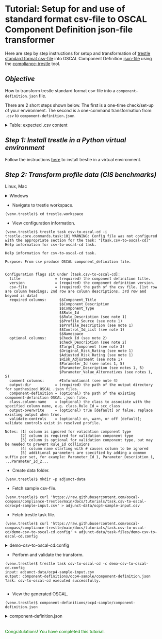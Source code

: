 # Tutorial: Setup for and use of standard format csv-file to OSCAL Component Definition json-file transformer

Here are step by step instructions for setup and transformation of [trestle standard format csv-file](ocp4-sample-input.csv) into OSCAL Component Definition [json-file](component-definition.json) using the [compliance-trestle](https://oscal-compass.github.io/compliance-trestle/) tool.

## *Objective*

How to transform trestle standard format csv-file into a `component-definition.json` file.

There are 2 short steps shown below.
The first is a one-time check/set-up of your environment.
The second is a one-command transformation from `.csv` to `component-definition.json`.

<details markdown>

<summary>Table: expected .csv content</summary>

The below table represents the expectations of trestle task `csv-to-oscal-cd` for the contents of the input csv-file for synthesis of the output OSCAL Component Definition json-file.

`Column Name` is the name of the expected column in the input csv-file. Any additional columns not identified here, for example foobar, are also extracted and placed into the output json-file as component.control-implementation.prop\["foobar"\].

`Component Definition Locale` is the `path` within the output json-file into witch the value is stashed.

<table>

<tr style="text-align:left;vertical-align:top">
<th>Column Name
<th>Value Type
<th>Specification
<th>Value Description
<th>Component Definition Locale
<th>Example Value

<tr style="text-align:left;vertical-align:top">
<td>Rule_Id
<td>String
<td>required
<td>A textual label that uniquely identifies a policy (desired state) that can be used to reference it elsewhere in this or other documents.
<td>component.control-implementation.prop["Rule_Id"]
<td>password_policy_min_length_characters

<tr style="text-align:left;vertical-align:top">
<td>Rule_Description
<td>String
<td>required
<td>A description of the policy (desired state) including information about its purpose and scope.
<td>component.control-implementation.prop["Rule_Description"]
<td>Ensure password policy requires minimum length of 12 characters

<tr style="text-align:left;vertical-align:top">
<td>Profile_Reference_URL
<td>String
<td>required
<td>A URL reference to the source catalog or profile for which this component is implementing controls for. A profile designates a selection and configuration of controls from one or more catalogs
<td>component.control-implementation.source
<td>https://github.com/usnistgov/oscal-content/blob/main/nist.gov/SP800-53/rev5/json/NIST_SP-800-53_rev5_HIGH-baseline_profile.json

<tr style="text-align:left;vertical-align:top">
<td>Profile_Description
<td>String
<td>required
<td>A description of the profile.
<td>component.control-implementation.description
<td>NIST Special Publication 800-53 Revision 5 HIGH IMPACT BASELINE

<tr style="text-align:left;vertical-align:top">
<td>Component_Type
<td>String
<td>required
<td>A category describing the purpose of the component.
<td>component.type
<td>Validation

<tr style="text-align:left;vertical-align:top">
<td>Control_Mappings
<td>String List (blank separated)
<td>required
<td>A list of textual labels that uniquely identify the controls or statements that the component implements.
<td>component.control-implementation.implemented-requirement.statement.statement-id<br>*and*<br>component.control-implementation.implemented-requirement.control-id
<td>ia-5.1_smt.a ia-5.1

<tr style="text-align:left;vertical-align:top">
<td>Resource
<td>String
<td>required
<td>A human readable name for the component.
<td>component.title
<td>Compliance Center

<tr style="text-align:left;vertical-align:top">
<td>Parameter_Id
<td>String
<td>optional
<td>A textual label that uniquely identifies the parameter associated with that policy (desired state) or controls implemented by the policy (desired state).	A description of the parameter including the purpose and use of the parameter.
<td>component.control-implementation.prop["Parameter_Id"]<br>*and*<br>component.control-implementation.set-parameter.param-id
<td>minimum_password_length

<tr style="text-align:left;vertical-align:top">
<td>Parameter_Description
<td>String
<td>optional
<td>A description of the parameter including the purpose and use of the parameter.
<td>component.control-implementation.prop["Parameter_Description"]
<td>Minimum Password

<tr style="text-align:left;vertical-align:top">
<td>Parameter_Default_Value
<td>String
<td>optional
<td>A value recommended in this profile for the parameter of the control or policy (desired state).
<td>component.control-implementation.set-parameter.values
<td>12

<tr style="text-align:left;vertical-align:top">
<td>Parameter_Value_Alternatives
<td>String List (blank separated)
<td>optional
<td>ONLY for the policy (desired state) parameters: A value or set of values the parameter can take.
<td>component.control-implementation.prop["Parameter_Value_Alternatives"]
<td>12 8

<tr style="text-align:left;vertical-align:top">
<td>Check_Id
<td>String
<td>optional
<td>A textual label that uniquely identifies a check of the policy (desired state) that can be used to reference it elsewhere in this or other documents.
<td>component.control-implementation.prop["Check_Id"]
<td>check_password_policy_min_length_characters

<tr style="text-align:left;vertical-align:top">
<td>Check_Description
<td>String
<td>optional
<td>A description of the check of the policy (desired state) including the method (interview or examine or test) and procedure details.
<td>component.control-implementation.prop["Check_Description"]
<td>Check whether password policy requires minimum length of 12 characters

<tr style="text-align:left;vertical-align:top">
<td>Fetcher
<td>String
<td>optional
<td>A textual label that uniquely identifies a collector of the actual state (evidence) associated with the policy (desired state) that can be used to reference it elsewhere in this or other documents.
<td>component.control-implementation.prop["Fetcher"]
<td>fetch_password_policy_min_length_characters

<tr style="text-align:left;vertical-align:top">
<td>Fetcher_Description
<td>String
<td>optional
<td>A description of the collector of the actual state (evidence) associated with the policy (desired state) including the method (interview or examine or API) and questionaire
<td>component.control-implementation.prop["Fetcher_Description"]
<td>Fetch whether password policy requires minimum length of 12 characters

<tr style="text-align:left;vertical-align:top">
<td>Resource_Instance_Type
<td>String
<td>optional
<td>A textual label that uniquely identifies a resource (component) type from the resource instance id. This text is part of all instance ids of a particular resource at runtime. For example the text 'db2' is part of all instance ids of resource DB2.
<td>component.control-implementation.prop["Resource_Instance_Type"]
<td>DB2

</table>

</details>

## *Step 1: Install trestle in a Python virtual environment*

Follow the instructions [here](https://oscal-compass.github.io/compliance-trestle/python_trestle_setup/) to install trestle in a virtual environment.

## *Step 2: Transform profile data (CIS benchmarks)*

Linux, Mac

<details markdown>

<summary>Windows</summary>

Make these changes:

<ul>
<li>use backslashes `\` for file paths
<li>use `md` instead of mkdir -p
<li>put the url in double quotes for `curl`
<li>use `more` instead of cat
</ul>
</details>

- Navigate to trestle workspace.

```
(venv.trestle)$ cd trestle.workspace
```

- View configuration information.

```
(venv.trestle)$ trestle task csv-to-oscal-cd -i
trestle.core.commands.task:101 WARNING: Config file was not configured with the appropriate section for the task: "[task.csv-to-oscal-cd]"
Help information for csv-to-oscal-cd task.

Help information for csv-to-oscal-cd task.

Purpose: From csv produce OSCAL component_definition file.


Configuration flags sit under [task.csv-to-oscal-cd]:
  title                = (required) the component definition title.
  version              = (required) the component definition version.
  csv-file             = (required) the path of the csv file. [1st row are column headings; 2nd row are column descriptions; 3rd row and beyond is data]
  required columns:      $$Component_Title
                         $$Component_Description
                         $$Component_Type
                         $$Rule_Id
                         $$Rule_Description (see note 1)
                         $$Profile_Source (see note 1)
                         $$Profile_Description (see note 1)
                         $$Control_Id_List (see note 1)
                         $$Namespace
  optional columns:      $Check_Id (see note 2)
                         $Check_Description (see note 2)
                         $Target_Component (see note 3)
                         $Original_Risk_Rating (see note 1)
                         $Adjusted_Risk_Rating (see note 1)
                         $Risk_Adjustment (see note 1)
                         $Parameter_Id (see notes 1, 5)
                         $Parameter_Description (see notes 1, 5)
                         $Parameter_Value_Alternatives (see notes 1, 5)
  comment columns:       #Informational (see note 4)
  output-dir           = (required) the path of the output directory for synthesized OSCAL .json files.
  component-definition = (optional) the path of the existing component-definition OSCAL .json file.
  class.column-name    = (optional) the class to associate with the specified column name, e.g. class.Rule_Id = scc_class
  output-overwrite     = (optional) true [default] or false; replace existing output when true.
  validate-controls    = (optional) on, warn, or off [default]; validate controls exist in resolved profile.

Notes: [1] column is ignored for validation component type
       [2] column is required for validation component type
       [3] column is optional for validation component type, but may be needed to prevent Rule_Id collisions
       [4] column name starting with # causes column to be ignored
       [5] additional parameters are specified by adding a common suffix per set, for example: Parameter_Id_1, Parameter_Description_1, ...Parameter_Id_2...

```

- Create data folder.

```
(venv.trestle)$ mkdir -p adjunct-data
```

- Fetch sample csv-file.

```
(venv.trestle)$ curl 'https://raw.githubusercontent.com/oscal-compass/compliance-trestle/main/docs/tutorials/task.csv-to-oscal-cd/ocp4-sample-input.csv' > adjunct-data/ocp4-sample-input.csv

```

- Fetch trestle task file.

```
(venv.trestle)$ curl 'https://raw.githubusercontent.com/oscal-compass/compliance-trestle/main/docs/tutorials/task.csv-to-oscal-cd/demo-csv-to-oscal-cd.config' > adjunct-data/task-files/demo-csv-to-oscal-cd.config
```

<details markdown>

<summary>demo-csv-to-oscal-cd.config</summary>

```
[task.csv-to-oscal-cd]

csv-file = adjunct-data/ocp4-sample-input.csv
output-dir = component-definitions/ocp4-sample
title = ocp4-sample
version = 1.0
```

</details>

- Perform and validate the transform.

```
(venv.trestle)$ trestle task csv-to-oscal-cd -c demo-csv-to-oscal-cd.config 
input: adjunct-data/ocp4-sample-input.csv
output: component-definitions/ocp4-sample/component-definition.json
Task: csv-to-oscal-cd executed successfully.


```

- View the generated OSCAL.

```
(venv.trestle)$ component-definitions/ocp4-sample/component-definition.json
```

<details markdown>

<summary>component-definition.json</summary>

```
{
  "component-definition": {
    "uuid": "83cc8984-b00a-4799-885c-60b689efebd0",
    "metadata": {
      "title": "ocp4-sample",
      "last-modified": "2022-11-18T17:06:49+00:00",
      "version": "1.0",
      "oscal-version": "1.0.2"
    },
    "components": [
      {
        "uuid": "c0080494-186a-421d-9afd-f51e0359cbd8",
        "type": "Service",
        "title": "OSCO",
        "description": "",
        "control-implementations": [
          {
            "uuid": "43a69f86-a3ad-40fa-ada6-2f988b951728",
            "source": "https://github.com/ComplianceAsCode/content/blob/master/products/ocp4/profiles/cis.profile",
            "description": "ocp4",
            "props": [
              {
                "name": "Rule_Id",
                "value": "content_rule_api_server_anonymous_auth",
                "remarks": "rule_set_0"
              },
              {
                "name": "Rule_Description",
                "value": "Ensure that the --anonymous-auth argument is set to false",
                "remarks": "rule_set_0"
              },
              {
                "name": "Check_Id",
                "value": "xccdf_org.ssgproject.content_rule_api_server_anonymous_auth",
                "remarks": "rule_set_0"
              },
              {
                "name": "Check_Description",
                "value": "Ensure that the --anonymous-auth argument is set to false",
                "remarks": "rule_set_0"
              },
              {
                "name": "Rule_Id",
                "value": "content_rule_api_server_basic_auth",
                "remarks": "rule_set_1"
              },
              {
                "name": "Rule_Description",
                "value": "Ensure that the --basic-auth-file argument is not set",
                "remarks": "rule_set_1"
              },
              {
                "name": "Check_Id",
                "value": "xccdf_org.ssgproject.content_rule_api_server_basic_auth",
                "remarks": "rule_set_1"
              },
              {
                "name": "Check_Description",
                "value": "Ensure that the --basic-auth-file argument is not set",
                "remarks": "rule_set_1"
              },
              {
                "name": "Rule_Id",
                "value": "content_rule_api_server_token_auth",
                "remarks": "rule_set_2"
              },
              {
                "name": "Rule_Description",
                "value": "Ensure that the --token-auth-file parameter is not set",
                "remarks": "rule_set_2"
              },
              {
                "name": "Check_Id",
                "value": "xccdf_org.ssgproject.content_rule_api_server_token_auth",
                "remarks": "rule_set_2"
              },
              {
                "name": "Check_Description",
                "value": "Ensure that the --token-auth-file parameter is not set",
                "remarks": "rule_set_2"
              },
              {
                "name": "Rule_Id",
                "value": "content_rule_api_server_https_for_kubelet_conn",
                "remarks": "rule_set_3"
              },
              {
                "name": "Rule_Description",
                "value": "Ensure that the --kubelet-https argument is set to true",
                "remarks": "rule_set_3"
              },
              {
                "name": "Check_Id",
                "value": "xccdf_org.ssgproject.content_rule_api_server_https_for_kubelet_conn",
                "remarks": "rule_set_3"
              },
              {
                "name": "Check_Description",
                "value": "Ensure that the --kubelet-https argument is set to true",
                "remarks": "rule_set_3"
              }
            ],
            "implemented-requirements": [
              {
                "uuid": "c2893d38-1be4-4b0e-a090-96e846e15a3b",
                "control-id": "CIS-1.2.1",
                "description": "",
                "props": [
                  {
                    "name": "Rule_Id",
                    "value": "content_rule_api_server_anonymous_auth"
                  }
                ]
              },
              {
                "uuid": "3c2f7129-9724-47c0-aadb-3b3c9c44995c",
                "control-id": "CIS-1.2.2",
                "description": "",
                "props": [
                  {
                    "name": "Rule_Id",
                    "value": "content_rule_api_server_basic_auth"
                  }
                ]
              },
              {
                "uuid": "a4e2862f-7a1b-4182-b827-f5e797f589db",
                "control-id": "CIS-1.2.3",
                "description": "",
                "props": [
                  {
                    "name": "Rule_Id",
                    "value": "content_rule_api_server_token_auth"
                  }
                ]
              },
              {
                "uuid": "daec13ab-829e-4dd6-a9d6-9ad18391681e",
                "control-id": "CIS-1.2.4",
                "description": "",
                "props": [
                  {
                    "name": "Rule_Id",
                    "value": "content_rule_api_server_https_for_kubelet_conn"
                  }
                ]
              }
            ]
          }
        ]
      }
    ]
  }
}
```

</details>

<br>
<br>

<span style="color:green">
Congratulations! You have completed this tutorial.
</span>

<br>
<br>
